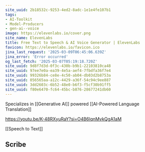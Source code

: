 ```yaml
---
site_uuid: 2b18532c-9253-4ed2-8adc-1e1e4fe107b1
tags:
- AI-Toolkit
- Model-Producers
- gen-ai--voice
image: https://elevenlabs.io/cover.png
site_name: ElevenLabs
title: Free Text to Speech & AI Voice Generator | ElevenLabs
favicon: https://elevenlabs.io/favicon.ico
jina_last_request: '2025-03-09T06:45:06.639Z'
jina_error: 'Error occurred'
og_last_fetch: '2025-03-07T05:19:18.720Z'
site_uuid: 9d8f7d3d-0f3c-430b-b9b1-22103810ca48
site_uuid: 97ee7e0a-ea39-4e5a-aef4-7fbdfa36f7e4
site_uuid: 99326b84-ce8e-4c50-ab04-db03d2b8753a
site_uuid: 056565aa-a12c-4429-a36f-54c94c9ee887
site_uuid: 3dd2603c-6b52-48e0-b6f3-f5cf30b91ff5
site_uuid: f80e6470-fc64-45bc-b876-28677241db60
---
```

Specializes in [[Generative AI]] powered [[AI-Powered Language Translation]]

https://youtu.be/K-48RXyuRaY?si=O4B6lqnMvkQgA1aM

[[Speech to Text]]

## Scribe
